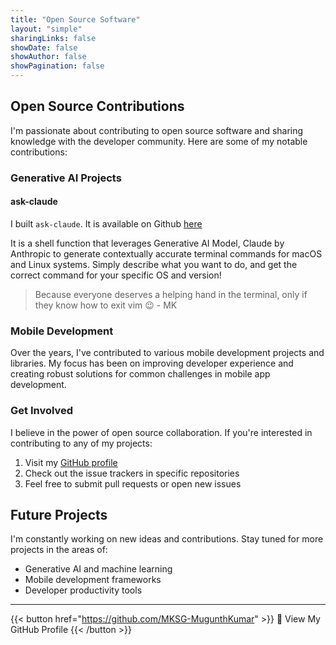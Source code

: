 ```yaml
---
title: "Open Source Software"
layout: "simple"
sharingLinks: false
showDate: false
showAuthor: false
showPagination: false
---
```


## Open Source Contributions

I'm passionate about contributing to open source software and sharing knowledge with the developer community. Here are some of my notable contributions:

### Generative AI Projects

#### ask-claude

I built `ask-claude`. It is available on Github [here](https://github.com/MKSG-MugunthKumar/ask-claude)


It is a shell function that leverages Generative AI Model, Claude by Anthropic to generate contextually accurate terminal commands for macOS and Linux systems. Simply describe what you want to do, and get the correct command for your specific OS and version!

> Because everyone deserves a helping hand in the terminal, only if they know how to exit vim 😉 - MK


### Mobile Development

Over the years, I've contributed to various mobile development projects and libraries. My focus has been on improving developer experience and creating robust solutions for common challenges in mobile app development.

### Get Involved

I believe in the power of open source collaboration. If you're interested in contributing to any of my projects:

1. Visit my [GitHub profile](https://github.com/MKSG-MugunthKumar)
2. Check out the issue trackers in specific repositories
3. Feel free to submit pull requests or open new issues

## Future Projects

I'm constantly working on new ideas and contributions. Stay tuned for more projects in the areas of:
- Generative AI and machine learning
- Mobile development frameworks
- Developer productivity tools

---

{{< button href="https://github.com/MKSG-MugunthKumar" >}}
🚀 View My GitHub Profile
{{< /button >}}
